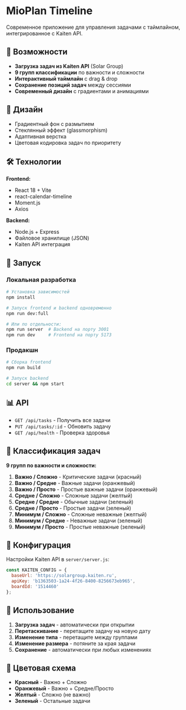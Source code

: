 # MioPlan Timeline

Современное приложение для управления задачами с таймлайном, интегрированное с Kaiten API.

## 🚀 Возможности

- **Загрузка задач из Kaiten API** (Solar Group)
- **9 групп классификации** по важности и сложности
- **Интерактивный таймлайн** с drag & drop
- **Сохранение позиций задач** между сессиями
- **Современный дизайн** с градиентами и анимациями

## 🎨 Дизайн

- Градиентный фон с размытием
- Стеклянный эффект (glassmorphism)
- Адаптивная верстка
- Цветовая кодировка задач по приоритету

## 🛠 Технологии

**Frontend:**
- React 18 + Vite
- react-calendar-timeline
- Moment.js
- Axios

**Backend:**
- Node.js + Express
- Файловое хранилище (JSON)
- Kaiten API интеграция

## 🚀 Запуск

### Локальная разработка

```bash
# Установка зависимостей
npm install

# Запуск frontend и backend одновременно
npm run dev:full

# Или по отдельности:
npm run server  # Backend на порту 3001
npm run dev     # Frontend на порту 5173
```

### Продакшн

```bash
# Сборка frontend
npm run build

# Запуск backend
cd server && npm start
```

## 📊 API

- `GET /api/tasks` - Получить все задачи
- `PUT /api/tasks/:id` - Обновить задачу
- `GET /api/health` - Проверка здоровья

## 🎯 Классификация задач

**9 групп по важности и сложности:**

1. **Важно / Сложно** - Критические задачи (красный)
2. **Важно / Средне** - Важные задачи (оранжевый)  
3. **Важно / Просто** - Простые важные задачи (оранжевый)
4. **Средне / Сложно** - Сложные задачи (желтый)
5. **Средне / Средне** - Обычные задачи (зеленый)
6. **Средне / Просто** - Простые задачи (зеленый)
7. **Минимум / Сложно** - Сложные неважные (желтый)
8. **Минимум / Средне** - Неважные задачи (зеленый)
9. **Минимум / Просто** - Простые неважные (зеленый)

## 🔧 Конфигурация

Настройки Kaiten API в `server/server.js`:

```javascript
const KAITEN_CONFIG = {
  baseUrl: 'https://solargroup.kaiten.ru',
  apiKey: 'b1363503-1a24-4f26-8400-8256673eb965',
  boardId: '1514460'
};
```

## 📱 Использование

1. **Загрузка задач** - автоматически при открытии
2. **Перетаскивание** - перетащите задачу на новую дату
3. **Изменение типа** - перетащите между группами
4. **Изменение размера** - потяните за края задачи
5. **Сохранение** - автоматически при любых изменениях

## 🎨 Цветовая схема

- **Красный** - Важно + Сложно
- **Оранжевый** - Важно + Средне/Просто  
- **Желтый** - Сложно (не важно)
- **Зеленый** - Остальные задачи